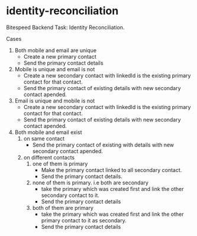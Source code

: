 # identity-reconciliation

Bitespeed Backend Task: Identity Reconciliation.

Cases

1. Both mobile and email are unique
   - Create a new primary contact
   - Send the primary contact details
2. Mobile is unique and email is not
   - Create a new secondary contact with linkedId is the existing primary contact for that contact.
   - Send the primary contact of existing details with new secondary contact apended.
3. Email is unique and mobile is not
   - Create a new secondary contact with linkedId is the existing primary contact for that contact.
   - Send the primary contact of existing details with new secondary contact apended.
4. Both mobile and email exist
   1. on same contact
      - Send the primary contact of existing with details with new secondary contact apended.
   2. on different contacts
      1. one of them is primary
         - Make the primary contact linked to all secondary contact.
         - Send the primary contact details.
      2. none of them is primary. i.e both are secondary
         - take the primary which was created first and link the other secondary contact to it.
         - Send the primary contact details
      3. both of them are primary
         - take the primary which was created first and link the other primary contact to it as secondary.
         - Send the primary contact details
